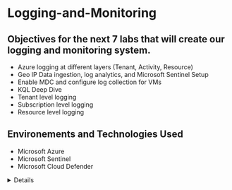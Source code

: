 # Logging-and-Monitoring

## Objectives for the next 7 labs that will create our logging and monitoring system.
- Azure logging at different layers (Tenant, Activity, Resource)
- Geo IP Data ingestion, log analytics, and Microsoft Sentinel Setup 
- Enable MDC and configure log collection for VMs
- KQL Deep Dive
- Tenant level logging
- Subscription level logging
- Resource level logging

## Environements and Technologies Used
- Microsoft Azure
- Microsoft Sentinel
- Microsoft Cloud Defender

<details close>

## In this lab we will use 2 GeoIP files which will help us correlate IP addresses to figure out where the attacks originated from. 
This will be interesting because in Event Viewer we only see IP addresses, but we have no clue where the attacks came from. 


We will first download 2 GeoIP files 
![image](https://user-images.githubusercontent.com/112146207/231026643-50acaa3b-3f83-4467-b6ee-49cf28ee2225.png)

We will then go into our Azure account and search "storage account" and click on "create storage account"

![image](https://user-images.githubusercontent.com/112146207/231028070-1e083867-7a13-4d6f-b4d7-a68c387c0ee5.png)

When we create our storage account make sure to put it under the "RG-Cyber-Lab" resource group, make a storage account name, change the region, and change the redundancy to locally-redundant storage (LRS).

Remember that Redundancy in cybersecurity is often used to improve fault tolerance, which means the ability of a system to continue functioning even if a part of it fails.

![image](https://user-images.githubusercontent.com/112146207/231028783-ea7691e8-3f53-4533-852d-4e86d36b566c.png)


Once the storage account is created, go to the search bar and type in "storage account" 
Within the storage account, create a container named “ipgeodata”

![image](https://user-images.githubusercontent.com/112146207/231030560-acfa43e5-4d3e-4319-becb-5e9bf0dd42df.png)

Click on "ipgeodata" and we will upload the 2 files we downloaded
This might take a while since one of the files is very large, but patience is key! 

![image](https://user-images.githubusercontent.com/112146207/231031297-24b3618d-59af-49ae-b564-7397895b5cb9.png)

We now need to create SAS URLs for both of these files.
A SAS is used to provide access to files on an individual basis instead of opening up the whole container

We will first copy the file names and jot it down on a notepad 

![image](https://user-images.githubusercontent.com/112146207/231032762-02446bd7-f2ae-4378-acea-31c8029c4083.png)

Right click the file name and press "generate SAS" and make sure it is the city block IPv4 

![image](https://user-images.githubusercontent.com/112146207/231033022-3a06ba97-7561-408a-9fb0-cd340e02744d.png)

Change the experation date and click "generate SAS" then copy the Blob SAS URL and put it on your notes because we will use it later

![image](https://user-images.githubusercontent.com/112146207/231033594-d39d112c-3a55-4bc2-9a05-e3336d00f910.png)

The same steps will be done for the "city-locations" file

![image](https://user-images.githubusercontent.com/112146207/231034805-cc50ffd3-0c0b-4862-959b-ec9c1275a094.png)

It's very important that you copied the Blob URLs to a notepad because we will use them

![image](https://user-images.githubusercontent.com/112146207/231035113-37153ffd-7b20-4039-89e0-32fa03063cd6.png)

---

Our SIEM will look into our work analytics workspace where it will collect, analyze and identify logs in real time. 

Go to portal.azure.com and search "log analytics workspace" then click "create"

Enter in your resource group, name, and region
hit "create"

![image](https://user-images.githubusercontent.com/112146207/231041157-07ff8690-0e94-4d1a-8855-b0a13f2ae6ca.png)

---

## We just created our work analytics workspace which will be injected with Geo data to let us correlate IP addresses and see people's origins. We will then create our SIEMs resource and connect it to the log analytics workspace. 

Go to the search bar and search "Microsoft Sentinel" and hit "create" 

Then click on your workspace and click "add" 

![image](https://user-images.githubusercontent.com/112146207/231042846-4b76998a-cc03-4c4c-9568-174d36763b7b.png)

---
## We will now create 2 Watchlists within Azure Sentinel and ingest geo-data CSV Files from Azure Storage

![image](https://user-images.githubusercontent.com/112146207/231043926-67b9a1bc-b5cf-4b74-81bc-2370a8901560.png)

Now add this information exactly and use YOUR Blob URLs that you copied and saved 

![image](https://user-images.githubusercontent.com/112146207/231044304-b37eee42-396e-4d38-a3b7-24f2d6062360.png)

![image](https://user-images.githubusercontent.com/112146207/231045193-e4b86e10-1d9f-43a7-98da-d447ddcb1955.png)

![image](https://user-images.githubusercontent.com/112146207/231052913-3c103c38-3ee6-4f4c-9efa-8d3832d7252a.png)

For the second watchlist I put this information in

![image](https://user-images.githubusercontent.com/112146207/231053907-bdec4f66-2204-4310-8cd4-0ead229d4c39.png)

Now we have to allow these files to “upload”/load from our storage account into Sentinel/Log Analytics Workspace. The big one will likely take over 24 hours

---
## We will go to work analytics workspace and query the watchlists we created just to make sure we can see the records from both watchlists 

It should look something like this

![image](https://user-images.githubusercontent.com/112146207/231058252-685c7062-26c7-427d-970d-34c9fe2d851a.png)

<details close>

---
## In this section we will create a Linux VM, and we're going to configure the Windows security event logs from our Windows machine, and the syslog logs from our Linux machine to send to our log analytics workspace. In additional to the VM, we will also configure logging for the NSG (AKA the mini firewalls) and we're going to send flow logs into the log analytics workspace. 

  
To create another Virtual Machine in Azure, use the same Region, Resource Group, and VNet as the previous VM, and name it "linux-vm". 
Avoid choosing B1s for the VM size as it may stop creating logs during a DDoS attack. 
Use a username and password for authentication instead of SSH keys to restrict access. 
Lastly, open up the NSG to all traffic to allow for inbound and outbound traffic control.
  
![image](https://user-images.githubusercontent.com/112146207/231915269-71d8b02a-9a26-4606-80a6-15b9e2dbfb3e.png)
![image](https://user-images.githubusercontent.com/112146207/231915347-62f9b7dc-8417-407e-8c89-868c9030add0.png)


---
 
To enhance the security of your Azure environment, there are three steps that we will take. 
First, enable Microsoft Defender for Cloud for your Log Analytics Workspace. 
 
![image](https://user-images.githubusercontent.com/112146207/231920040-942a930e-8b64-4e57-a570-1c061285996c.png)
   
![image](https://user-images.githubusercontent.com/112146207/231926363-08254f1f-16cb-4063-b121-98b233bd2e3c.png)
 
Make sure everything is checked off and that you have your resource group, subscription, and your log analytics workspace info.
![image](https://user-images.githubusercontent.com/112146207/231927395-28eb3a69-932b-4460-8cad-6641401e2528.png)

We're going to go ahead and enable security policy since we will use it later on

Make sure to click on "security policy" and then click "Add more standards"

![image](https://user-images.githubusercontent.com/112146207/232256225-219fdb5c-777a-452f-bdc3-7b4b71149ba1.png)

We're going to add NIST 800-53: Security and privacy controls and Azure CIS 1.4.0 (latest version)

  ---

We will now enable Defender Plans for both VMs and SQL Instances on VMs to detect and respond to potential security threats
  
Now go back to Microsoft Defender for Cloud and click on "environment settings" and we're going to do the same thing for our work analytics workspace
  
![image](https://user-images.githubusercontent.com/112146207/232257863-6e58db5c-69af-45f5-83cb-f5344f04ce41.png)

![image](https://user-images.githubusercontent.com/112146207/232257971-c3b108d8-5904-4084-ad61-7a53d68eda18.png)

This is from the Windows event log, so we are configuring this to send security events to our log analytics workspace

![image](https://user-images.githubusercontent.com/112146207/232257982-e4af1d6f-14eb-4a93-9ea6-f49c6a99f7aa.png)
  
---
 
Now we will configure logging and log forwarding for our NSG (mini firewall) 
  
We will start by going to our Azure home page, click "windows VM", then go to networking,
click on "windows-vm-nsg" 
  
![image](https://user-images.githubusercontent.com/112146207/232265995-760bf78d-f492-4d34-baaf-4651c0dc47c7.png)

We will now create some NSG flow logs 
  
![image](https://user-images.githubusercontent.com/112146207/232343530-137bf329-4e04-4045-b763-f99d2fb0246a.png)

We will do the same thing for our Linux VM 
  
![image](https://user-images.githubusercontent.com/112146207/232343651-7cad24f6-e116-4672-ae02-af80285dd4ec.png)

---
  
In this section, we will enable diagnostic settings for both NSGs 
  
Search "VM", click "Windows-VM" and go to networking and click on your network security group 
Click on "diagnostic settings" and "add diagnostic setting" 
Put in your information and click "save" 

![image](https://user-images.githubusercontent.com/112146207/232344379-94128f13-b60a-4ea2-9ddd-75138f189657.png)

Do the same process for the Linux-VM

---
  
We will now add data connectors to our VM's and create some data collection rules 
  
First go to Sentinel and click on "data connectors" and search "windows" 
You should be able to see a "windows security events via AMA"
Then click "open connector page" 

![image](https://user-images.githubusercontent.com/112146207/232345194-b5cccdab-a8b2-482b-9f6b-ab2cfa2c7762.png)

click "create data collection rule" 
This allows events/logs to be brought into log analytics workspace from our VMs

Fill in the information 

![image](https://user-images.githubusercontent.com/112146207/232345533-3e5fe29a-37f0-42c9-ac76-0c3d84546730.png)

Go to resources and click "add resources" 
  
![image](https://user-images.githubusercontent.com/112146207/232345592-00326467-8e19-4e76-a2ba-132f0819b762.png)

And at the end it should look like this 

![image](https://user-images.githubusercontent.com/112146207/232345624-34d89b98-2405-4606-ad08-50b6a0ff32d1.png)

---

We will now do this for our Linux VM
  
Search "log analytics workspace" and click on "agents" 
Click on "linux servers" and click "Data collection rules" 
  
![image](https://user-images.githubusercontent.com/112146207/232345917-8ff52ffd-9f89-4769-8fcb-c25e2acb3b30.png)

Click "create" 
  
![image](https://user-images.githubusercontent.com/112146207/232345993-dff68917-0376-4073-b1ef-eb6c80c3eac6.png)

Now go to resources and click on the linux-VM

![image](https://user-images.githubusercontent.com/112146207/232346046-56e725ef-55e0-45e5-8dc1-fb7ff2e326be.png)

We will now add a data source for our Linux VM
  
The data source type is "linux Syslog" and leave LOG_AUTH set to LOG_DEBUG
The rest of the logs should be "none"
  
![image](https://user-images.githubusercontent.com/112146207/232346488-8bd5f1a3-5b25-4bbd-b8cb-48dcc902debb.png)

The final result should look something like this 
  
![image](https://user-images.githubusercontent.com/112146207/232348779-32801522-00c0-4f07-a9b8-1d50ea834278.png)
 
We will go back to our log analytics workspace and create another windows to make sure it's collecting application logs 
  
![image](https://user-images.githubusercontent.com/112146207/232349001-7d3135e3-2d2d-42ed-a3b9-2c7cc9b65f60.png)

The final result should look like this

![image](https://user-images.githubusercontent.com/112146207/232349296-8e3bd95d-0dc4-4d8a-b597-3bb9363dc859.png)

---
  
Finally we will keep checking/ refreshing the log analytics agents tab and ensure the VM's show up there 
  
Go to "log analytics workspace" and then "agents" and make sure that your windows and linux VM's are showing up 
  
![image](https://user-images.githubusercontent.com/112146207/232349589-a0925f87-7c29-4b37-aa07-d1289f503c3e.png)

![image](https://user-images.githubusercontent.com/112146207/232349604-fbb882c4-332c-44d1-a4f2-ed38879289e5.png)

---

Type in "syslog" and click "run" and you should be able to see your logs coming in 
  
![image](https://user-images.githubusercontent.com/112146207/232672859-5c5ad373-9d24-42e6-a114-ee59c9e99ac6.png)

---
  
 We are now exploring KQL which is very similar to SQL 
 KQL helps us filter through logs to show us exactly what we want to find 
  
 
![image](https://user-images.githubusercontent.com/112146207/232673231-f23821d7-0627-43ed-80b9-5d0c7980ddc4.png)

---

We will login into our attack VM and fail a couple of logins against the linux and windows computer and observe them in the log analytics 
  
Get the public IP address of your windows VM
Go to SSMS 
Fail to login 3 times 

![image](https://user-images.githubusercontent.com/112146207/232674032-a4f854b3-7946-4d24-9b34-e2b16b10a153.png)

---
  
Now fail to login an RDP 
  
![image](https://user-images.githubusercontent.com/112146207/232674353-95d1b883-5f04-42f4-a907-16f79cdbf617.png)
 
---
 
 We will now fail login 3 times for our Linux machine and 1 successful connection 

![image](https://user-images.githubusercontent.com/112146207/232672245-53df1c87-5d0b-4a2c-9917-00bd40a845ee.png)

---
  
We can now go to "log Analytics" 
The KQL query will look at the SSMS Authentication logs on the Windows computer
We can see that the IP address is that of the attack VM
  
![image](https://user-images.githubusercontent.com/112146207/232676039-4441b94f-6f57-4e85-9d65-ae3c1c8bb345.png)


---
  
We will check our Linux failed authentication attempts 
  
We can see the times I tried to login using an incorrect user and password 
  
![image](https://user-images.githubusercontent.com/112146207/232676715-cb74bdf0-52a7-46d6-af05-ed6267308bfd.png)

![image](https://user-images.githubusercontent.com/112146207/232676902-4c080307-0cbf-49ee-b609-7bd7309dc3e1.png)

---
  
We will now check the failed RDP failures 
  
![image](https://user-images.githubusercontent.com/112146207/232677531-d8b20f1d-f561-4105-9585-70e24baae515.png)


<details close>

## In this section we will bring tenant level logs from Azure Active Directory 
 
The most important part of this lab is to get the "Azure Active Directory Premium P2"
Go to Active Directory> Licenses > All products
Then click "add" and you should be able to see the free trial to Premium P2

  ----

After that is all set and done 
Search "Azure AD" go to "Security" then click "Identity Protection" and find "User Risk Policy"
Make sure that you have user risk policy on 
Sign-in risk policy should also be on 
  
![image](https://user-images.githubusercontent.com/112146207/232914636-98383955-f4f8-412b-a5e4-f6a941508934.png)

---
  
Go to Azure AD and search for "diagnostic settings"
We will configure which logs we want collected 
 
![image](https://user-images.githubusercontent.com/112146207/232916264-d04e3c5f-4979-4282-855a-31a275df883e.png)

---
  
In Azure AD look for "users" and create a new user 

![image](https://user-images.githubusercontent.com/112146207/232917967-8c2786ca-1d8c-4afb-a201-a16d9cd01ad1.png)

Next, we will assign our dummy_user the role of Global Administrator 
  
![image](https://user-images.githubusercontent.com/112146207/232919275-093723f3-579e-4587-a580-0954f07d08a2.png)

---
  
Now we have to delete our dummy_user
  
![image](https://user-images.githubusercontent.com/112146207/232920249-a0fa6588-8650-48fd-b009-6a6f39b30a0f.png)

---
  
We will now simuluate a brute force attack against AAD
Then we will observe those logs in work analytics workspace 
  
  
First get your vs code 
  
![image](https://user-images.githubusercontent.com/112146207/233215613-0b2e01f1-1f40-4a80-8aff-4a872309ae60.png)

Run the "AAD-Brute-Force-Success-Simulator.ps1" from within your attack-VM
  
![image](https://user-images.githubusercontent.com/112146207/233221860-106b7e3f-b176-4f47-bf82-b2a0d54202df.png)

 ---
  
We now go back to our log analytics workspace 
Click on "logs" 
We are using KQL to query logs we want to see
  
![image](https://user-images.githubusercontent.com/112146207/233224548-ad887a59-bd80-48a3-b4a3-2f0196f4b52e.png)

<details close>

In this lab we will bring in subscription level logging (activity log)
  
First we will export Azure Activity Logs to log analytics workspace 
  
Go to "azure monitor" click "activity log" and find "export activity logs" 
From there click "add diagnostic setting" 
  
![image](https://user-images.githubusercontent.com/112146207/233226463-261d0029-d59e-4f6e-b392-3c1e63b47e68.png)

We will now create a new resource group named "Scratch-Resource Group" and "critical infrastructure wastewater" 

![image](https://user-images.githubusercontent.com/112146207/233227240-5c494dbb-0dec-4649-9aaf-d55845edeb6f.png)

We will now delete the resource groups we just created 
The reason for this is because we want to generate logs and observe them 
  
---
  
We will produce test lab queries 
This is to better understand KQL and how to use it to filter through log activity
  
![image](https://user-images.githubusercontent.com/112146207/233230084-af667fea-5b7e-4fb4-81f2-a1d43227e4e4.png)
  
<details close>
  
In this lab we will collect logs for our blob storage and our key vault

We will Configure logging for our storage account by enabling diagnostic settings for blob storage

![image](https://user-images.githubusercontent.com/112146207/233239472-a29723af-0560-45ea-86f6-b604f8475c7a.png)

---
  
Generate some Logs for Azure Storage (read some blobs/files)
  
![image](https://user-images.githubusercontent.com/112146207/233239985-f46c4019-6955-484d-81d3-109330c46641.png)

---
  
We are going to create a diagnostic setting to enable logging of the key vault
  
![image](https://user-images.githubusercontent.com/112146207/233242773-15eb31ee-af85-465c-8829-396201ab2934.png)

---

We will now configure logging for our key vault 
  
First we will create a Key Vault Instance
  
![image](https://user-images.githubusercontent.com/112146207/233240688-6d9b72f0-2e52-47cd-8a62-022ed5cf76ae.png)

Now we will add a secret to Key Vault called “Tenant-Global-Admin-Password” with a made up password
  
![image](https://user-images.githubusercontent.com/112146207/233241999-ced3fa1c-47a4-4f10-b861-b336ea2cd6c2.png)






  



